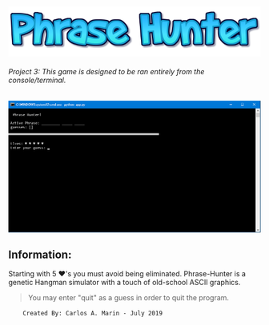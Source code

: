 ![Phrase Hunter](logo.png)
###### Project 3: *This game is designed to be ran entirely from the console/terminal.*
![Preview](SS.png)



## Information:
Starting with 5 ♥'s you must avoid being eliminated.
Phrase-Hunter is a genetic Hangman simulator with a touch of old-school ASCII graphics.

>You may enter "quit" as a guess in order to quit the program.

        Created By: Carlos A. Marin - July 2019
